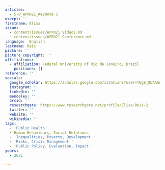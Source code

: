 ```yaml
---
articles:
  - 5-0_WPRN21_Keynote 5
exerpt: ''
firstname: Elisa
issue:
  - content/issues/WPRN21 Videos.md
  - content/issues/WPRN21 Conference.md
language:  English
lastname: Reis
picture: ''
picture_copyright: ''
affiliations:
  - affiliation: Federal University of Rio de Janeiro, Brazil
    positions: []
reference: ''
socials:
  google_scholar: https://scholar.google.com/citations?user=TUg9_OUAAAAJ&hl=en
  instagram: ''
  linkedin: ''
  mendeley: ''
  orcid: ''
  researchgate: https://www.researchgate.net/profile/Elisa-Reis-2
  twitter: ''
  website: ''
  wikipedia: ''
tags:
  - 'Public Health '
  - Human Behaviours, Social Relations
  - 'Inequalities, Poverty, Development '
  - 'Risks, Crisis Management '
  - 'Public Policy, Evaluation, Impact '
years:
  - 2021

---
```

